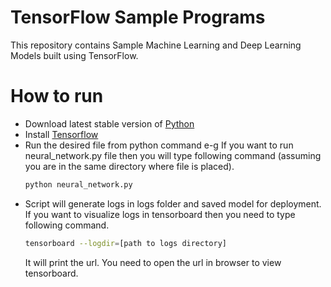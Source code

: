 # TensorFlow Sample Programs
This repository contains Sample Machine Learning and Deep Learning Models built using TensorFlow.

# How to run

- Download latest stable version of [Python](https://www.python.org/) 
- Install [Tensorflow](https://www.tensorflow.org/install)
- Run the desired file from python command e-g If you want to run neural_network.py file then you will type following command (assuming you are in the same directory where file is placed).
    ```bash    
    python neural_network.py
    ```
- Script will generate logs in logs folder and saved model for deployment. If you want to visualize logs in tensorboard then you need to type following command.
    ```bash    
    tensorboard --logdir=[path to logs directory]
    ```
  It will print the url. You need to open the url in browser to view tensorboard. 
